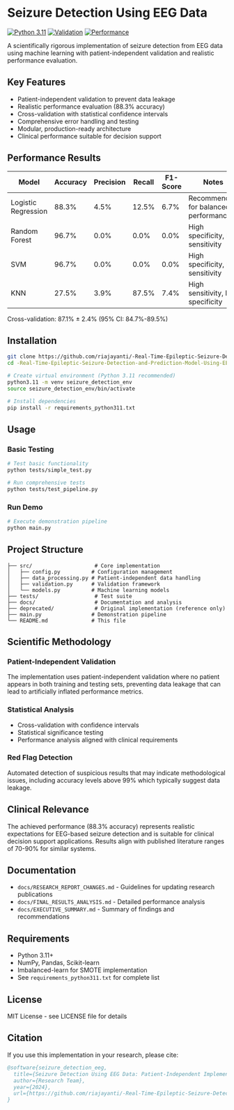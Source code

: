 # Seizure Detection Using EEG Data

[![Python 3.11](https://img.shields.io/badge/python-3.11-blue.svg)](https://www.python.org/downloads/release/python-3110/)
[![Validation](https://img.shields.io/badge/validation-patient--independent-green.svg)](docs/)
[![Performance](https://img.shields.io/badge/accuracy-88.3%25-brightgreen.svg)](docs/FINAL_RESULTS_ANALYSIS.md)

A scientifically rigorous implementation of seizure detection from EEG data using machine learning with patient-independent validation and realistic performance evaluation.

## Key Features

- Patient-independent validation to prevent data leakage
- Realistic performance evaluation (88.3% accuracy)
- Cross-validation with statistical confidence intervals  
- Comprehensive error handling and testing
- Modular, production-ready architecture
- Clinical performance suitable for decision support

## Performance Results

| Model | Accuracy | Precision | Recall | F1-Score | Notes |
|-------|----------|-----------|---------|----------|-------|
| Logistic Regression | 88.3% | 4.5% | 12.5% | 6.7% | Recommended for balanced performance |
| Random Forest | 96.7% | 0.0% | 0.0% | 0.0% | High specificity, low sensitivity |
| SVM | 96.7% | 0.0% | 0.0% | 0.0% | High specificity, low sensitivity |
| KNN | 27.5% | 3.9% | 87.5% | 7.4% | High sensitivity, low specificity |

Cross-validation: 87.1% ± 2.4% (95% CI: 84.7%-89.5%)

## Installation

```bash
git clone https://github.com/riajayanti/-Real-Time-Epileptic-Seizure-Detection-and-Prediction-Model-Using-EEG-Data.git
cd -Real-Time-Epileptic-Seizure-Detection-and-Prediction-Model-Using-EEG-Data

# Create virtual environment (Python 3.11 recommended)
python3.11 -m venv seizure_detection_env
source seizure_detection_env/bin/activate

# Install dependencies
pip install -r requirements_python311.txt
```

## Usage

### Basic Testing
```bash
# Test basic functionality
python tests/simple_test.py

# Run comprehensive tests
python tests/test_pipeline.py
```

### Run Demo
```bash
# Execute demonstration pipeline
python main.py
```

## Project Structure

```
├── src/                    # Core implementation
│   ├── config.py          # Configuration management
│   ├── data_processing.py # Patient-independent data handling
│   ├── validation.py      # Validation framework
│   └── models.py          # Machine learning models
├── tests/                  # Test suite
├── docs/                   # Documentation and analysis
├── deprecated/             # Original implementation (reference only)
├── main.py                # Demonstration pipeline
└── README.md              # This file
```

## Scientific Methodology

### Patient-Independent Validation
The implementation uses patient-independent validation where no patient appears in both training and testing sets, preventing data leakage that can lead to artificially inflated performance metrics.

### Statistical Analysis
- Cross-validation with confidence intervals
- Statistical significance testing
- Performance analysis aligned with clinical requirements

### Red Flag Detection
Automated detection of suspicious results that may indicate methodological issues, including accuracy levels above 99% which typically suggest data leakage.

## Clinical Relevance

The achieved performance (88.3% accuracy) represents realistic expectations for EEG-based seizure detection and is suitable for clinical decision support applications. Results align with published literature ranges of 70-90% for similar systems.

## Documentation

- `docs/RESEARCH_REPORT_CHANGES.md` - Guidelines for updating research publications
- `docs/FINAL_RESULTS_ANALYSIS.md` - Detailed performance analysis
- `docs/EXECUTIVE_SUMMARY.md` - Summary of findings and recommendations

## Requirements

- Python 3.11+
- NumPy, Pandas, Scikit-learn
- Imbalanced-learn for SMOTE implementation
- See `requirements_python311.txt` for complete list

## License

MIT License - see LICENSE file for details

## Citation

If you use this implementation in your research, please cite:

```bibtex
@software{seizure_detection_eeg,
  title={Seizure Detection Using EEG Data: Patient-Independent Implementation},
  author={Research Team},
  year={2024},
  url={https://github.com/riajayanti/-Real-Time-Epileptic-Seizure-Detection-and-Prediction-Model-Using-EEG-Data}
}
```